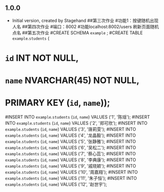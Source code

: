 ## 1.0.0

- Initial version, created by Stagehand
##第三次作业
#功能1：按键随机出现人名
##第四次作业
#端口：8002
#功能localhost:8002/users 刷新页面随机点名
##第五次作业
#CREATE SCHEMA `example` ;
#CREATE TABLE `example`.`students` (
#  `id` INT NOT NULL,
#  `name` NVARCHAR(45) NOT NULL,
#  PRIMARY KEY (`id`, `name`));
#INSERT INTO `example`.`students` (`id`, `name`) VALUES ('1', '陈瑶');
#INSERT INTO `example`.`students` (`id`, `name`) VALUES ('2', '郑可欣');
#INSERT INTO `example`.`students` (`id`, `name`) VALUES ('3', '唐莉雯');
#INSERT INTO `example`.`students` (`id`, `name`) VALUES ('4', '龙晶毅');
#INSERT INTO `example`.`students` (`id`, `name`) VALUES ('5', '张静雅');
#INSERT INTO `example`.`students` (`id`, `name`) VALUES ('6', '吴松二');
#INSERT INTO `example`.`students` (`id`, `name`) VALUES ('7', '蔡心蕊');
#INSERT INTO `example`.`students` (`id`, `name`) VALUES ('8', '李典康');
#INSERT INTO `example`.`students` (`id`, `name`) VALUES ('9', '戚晓颖');
#INSERT INTO `example`.`students` (`id`, `name`) VALUES ('10', '周嘉翔');
#INSERT INTO `example`.`students` (`id`, `name`) VALUES ('11', '朱子恒');
#INSERT INTO `example`.`students` (`id`, `name`) VALUES ('12', '赵世宇');
